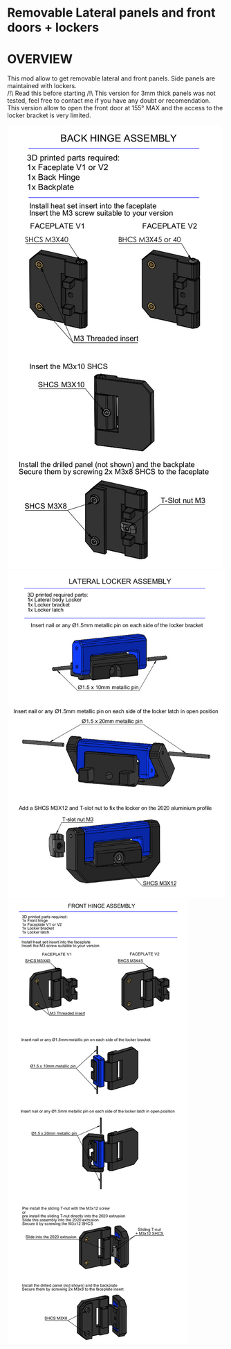 # Removable Lateral panels and front doors + lockers 
# OVERVIEW
This mod allow to get removable lateral and front panels. Side panels are maintained with lockers.  
/!\ Read this before starting /!\ 
This version for 3mm thick panels was not tested, feel free to contact me if you have any doubt or recomendation.  
This version allow to open the front door at 155° MAX and the access to the locker bracket is very limited.  

![Back Hinge Assembly 3mm](Images/Back_Hinge_Assembly_3mm.jpg)
![Lateral_locker_Assembly_3mm](Images/Lateral_locker_Assembly_3mm.jpg)
![Front_Hinge_Assembly_3mm](Images/Front_Hinge_Assembly_3mm.jpg)
